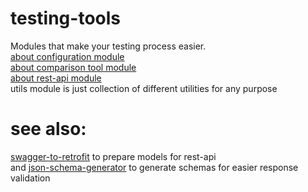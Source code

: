 # testing-tools
Modules that make your testing process easier. <br>
[about configuration module](https://github.com/PhantomStr/testing-tools/tree/master/configuration#readme) <br>
[about comparison tool module](https://github.com/PhantomStr/testing-tools/tree/master/qa-comparison-tool#readme) <br>
[about rest-api module](https://github.com/PhantomStr/testing-tools/tree/master/rest-api#readme) <br>
utils module is just collection of different utilities for any purpose <br>

# see also:
[swagger-to-retrofit](https://github.com/PhantomStr/swagger-to-retrofit) to prepare models for rest-api <br>
and [json-schema-generator](https://github.com/PhantomStr/json-schema-generator) to generate schemas for easier response validation <br>
